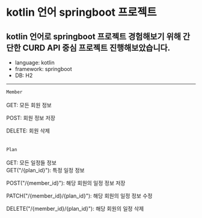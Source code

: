 # kotlin 언어 springboot 프로젝트 

## kotlin 언어로 springboot 프로젝트 경험해보기 위해 간단한 CURD API 중심 프로젝트 진행해보았습니다.

- language: kotlin
- framework: springboot
- DB: H2

<hr>


`Member`<br><br>
GET: 모든 회원 정보

POST: 회원 정보 저장

DELETE: 회원 삭제
<br><br><br>
`Plan`<br><br>
GET: 모든 일정들 정보<br>
GET("/{plan_id}"): 특정 일정 정보

POST("/{member_id}"): 해당 회원의 일정 정보 저장

PATCH("/{member_id}/{plan_id}"): 해당 회원의 일정 정보 수정

DELETE("/{member_id}/{plan_id}"): 해당 회원의 일정 삭제